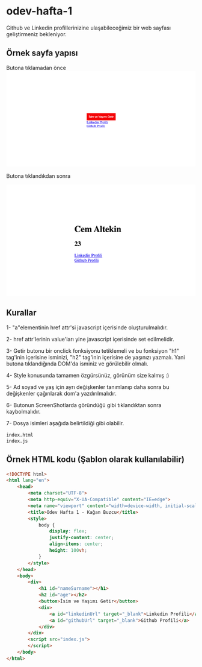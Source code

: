 # odev-hafta-1

Github ve Linkedin profillerinizine ulaşabileceğimiz bir web sayfası geliştirmeniz bekleniyor.

## Örnek sayfa yapısı
Butona tıklamadan önce
![alt text](/ss1.png)

Butona tıklandıkdan sonra

![alt text](/ss2.png)


## Kurallar
1- "a"elementinin href attr'si javascript içerisinde oluşturulmalıdır.

2- href attr'lerinin value'ları yine javascript içerisinde set edilmelidir.

3- Getir butonu bir onclick fonksiyonu tetiklemeli ve bu fonksiyon "h1" tag'inin içerisine isminizi, "h2" tag'inin içerisine de yaşınızı yazmalı. Yani butona tıklandığında DOM'da isminiz ve görülebilir olmalı.

4- Style konusunda tamamen özgürsünüz, görünüm size kalmış :)
    
5- Ad soyad ve yaş için ayrı değişkenler tanımlanıp daha sonra bu değişkenler çağırılarak dom'a yazdırılmalıdır.

6- Butonun ScreenShotlarda göründüğü gibi tıklandıktan sonra kaybolmalıdır.

7- Dosya isimleri aşağıda belirtildiği gibi olabilir.

    index.html
    index.js

## Örnek HTML kodu (Şablon olarak kullanılabilir)
```html
<!DOCTYPE html>
<html lang="en">
    <head>
        <meta charset="UTF-8">
        <meta http-equiv="X-UA-Compatible" content="IE=edge">
        <meta name="viewport" content="width=device-width, initial-scale=1.0">
        <title>Odev Hafta 1 - Kağan Buzcu</title>
        <style>
            body {
                display: flex;
                justify-content: center;
                align-items: center;
                height: 100vh;
            }
        </style>
    </head>
    <body>
        <div>
            <h1 id="nameSurname"></h1>
            <h2 id="age"></h2>
            <button>İsim ve Yaşımı Getir</button>
            <div>
                <a id="linkedinUrl" target="_blank">Linkedin Profili</a>
                <a id="githubUrl" target="_blank">Github Profili</a>
            </div>
        </div>
        <script src="index.js">
        </script>
    </body>
</html>
```
